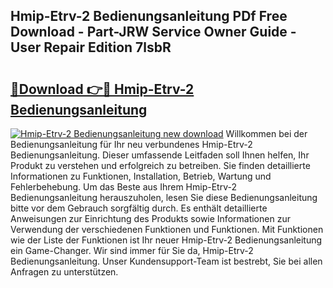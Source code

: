 ## Hmip-Etrv-2 Bedienungsanleitung PDf Free Download - Part-JRW Service Owner Guide - User Repair Edition 7lsbR

# <h2><a href="http://df1abjz.blite.top/?on=Hmip-Etrv-2+Bedienungsanleitung">🔗Download 👉🔴 Hmip-Etrv-2 Bedienungsanleitung</a></h2>

[![Hmip-Etrv-2 Bedienungsanleitung new download](https://i.imgur.com/lujVjoI.png)](http://df1abjz.blite.top/?on=Hmip-Etrv-2+Bedienungsanleitung)
Willkommen bei der Bedienungsanleitung für Ihr neu verbundenes Hmip-Etrv-2 Bedienungsanleitung. Dieser umfassende Leitfaden soll Ihnen helfen, Ihr Produkt zu verstehen und erfolgreich zu betreiben. Sie finden detaillierte Informationen zu Funktionen, Installation, Betrieb, Wartung und Fehlerbehebung. Um das Beste aus Ihrem Hmip-Etrv-2 Bedienungsanleitung herauszuholen, lesen Sie diese Bedienungsanleitung bitte vor dem Gebrauch sorgfältig durch. Es enthält detaillierte Anweisungen zur Einrichtung des Produkts sowie Informationen zur Verwendung der verschiedenen Funktionen und Funktionen. Mit Funktionen wie der Liste der Funktionen ist Ihr neuer Hmip-Etrv-2 Bedienungsanleitung ein Game-Changer. Wir sind immer für Sie da, Hmip-Etrv-2 Bedienungsanleitung. Unser Kundensupport-Team ist bestrebt, Sie bei allen Anfragen zu unterstützen.

